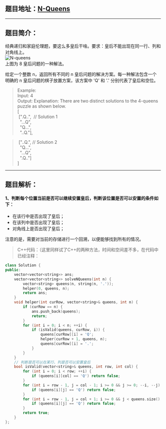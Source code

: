 ## 题目地址：[N-Queens](https://leetcode.com/problems/n-queens/)
---
## 题目简介：   
经典递归和家庭伦理题，要这么多皇后干啥。要求：皇后不能出现在同一行、列和对角线上。    
![N-queens](https://assets.leetcode.com/uploads/2018/10/12/8-queens.png)   
上图为 8 皇后问题的一种解法。  
 
给定一个整数 n，返回所有不同的 n 皇后问题的解决方案。每一种解法包含一个明确的 n 皇后问题的棋子放置方案，该方案中 'Q' 和 '.' 分别代表了皇后和空位。   

> Example:  
> Input: 4  
> Output:
> Explanation: There are two distinct solutions to the 4-queens puzzle as shown below.   
> [  
> &nbsp;[".Q..",&nbsp;&nbsp;//&nbsp;Solution 1  
> &nbsp;&nbsp;"...Q",  
> &nbsp;&nbsp;"Q...",  
> &nbsp;&nbsp;"..Q."],  
   
> &nbsp;["..Q.",  // Solution 2  
> &nbsp;&nbsp;"Q...",  
> &nbsp;&nbsp;"...Q",  
> &nbsp;&nbsp;".Q.."]  
> ]    
 
---
## 题目解析： 
#### 1、判断每个位置当前是否可以继续安置皇后，判断该位置是否可以安置的条件如下：  
+ 在该行中是否出现了皇后；  
+ 在该列中是否出现了皇后；  
+ 对角线上是否出现了皇后；  
  
注意的是，需要对当前的存储进行一个回溯，以便能够找到所有的情况。   

> C++代码：（这里同样试了C++的两种方法，时间和空间差不多，在代码中已经注释：
```c++
class Solution {
public:
    vector<vector<string>> ans;
    vector<vector<string>> solveNQueens(int n) {
        vector<string> queens(n, string(n, '.'));
        helper(0, queens, n);
        return ans;
    }
    void helper(int curRow, vector<string>& queens, int n) {
        if (curRow == n) {
            ans.push_back(queens);
            return;
        }
        for (int i = 0; i < n; ++i) {
            if (isValid(queens, curRow, i)) {
                queens[curRow][i] = 'Q';
                helper(curRow + 1, queens, n);
                queens[curRow][i] = '.';
            }
        }
    }
    // 判断是否可以在某行、列是否可以安置皇后
    bool isValid(vector<string>& queens, int row, int col) {
        for (int i = 0; i < row; ++i) {
            if (queens[i][col] == 'Q') return false;
        }
        for (int i = row - 1, j = col - 1; i >= 0 && j >= 0; --i, --j) {
            if (queens[i][j] == 'Q') return false;
        }
        for (int i = row - 1, j = col + 1; i >= 0 && j < queens.size(); --i, ++j) {
            if (queens[i][j] == 'Q') return false;
        }
        return true;
    }
};
```
